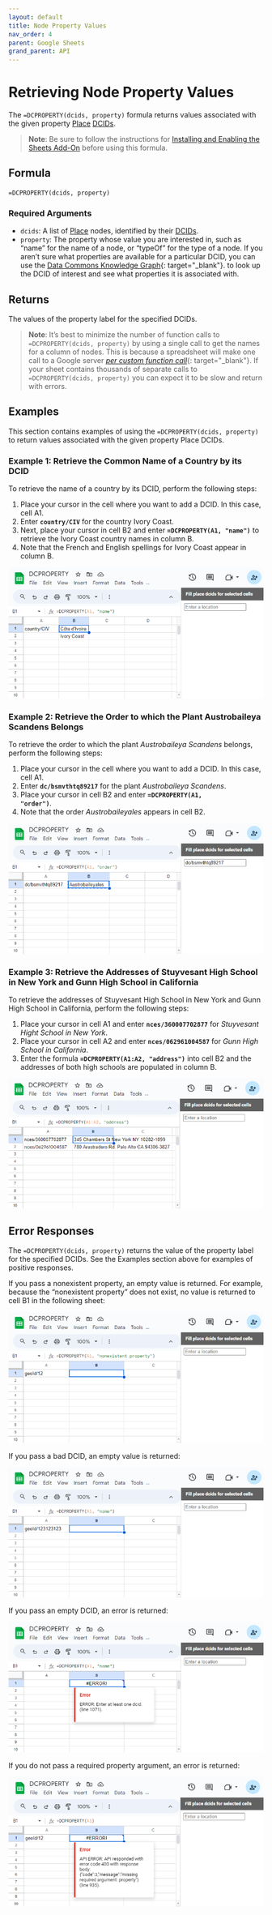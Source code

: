 ```yaml
---
layout: default
title: Node Property Values
nav_order: 4
parent: Google Sheets
grand_parent: API
---
```


# Retrieving Node Property Values

The `=DCPROPERTY(dcids, property)` formula returns values associated with the given property [Place](/glossary.html#place) [DCIDs](/glossary.html#dcid).

> **Note**:
> Be sure to follow the instructions for [Installing and Enabling the Sheets Add-On](/api/sheets/) before using this formula.

## Formula

```
=DCPROPERTY(dcids, property)
```

### Required Arguments

* `dcids`: A list of [Place](/glossary.html#place) nodes, identified by their [DCIDs](/glossary.html#dcid).
* `property`: The property whose value you are interested in,  such as “name” for the name of a node, or “typeOf” for the type of a node. If you aren’t sure what properties are available for a particular DCID, you can use the [Data Commons Knowledge Graph](https://datacommons.org/browser/){: target="_blank"}.
  to look up the DCID of interest and see what properties it is associated with.

## Returns

The values of the property label for the specified DCIDs.

> **Note**:
> It’s best to minimize the number of function calls to `=DCPROPERTY(dcids, property)` by using a single call to get the names for a column of nodes. This is because a spreadsheet will make one call to a Google server [*per custom function call*](https://developers.google.com/apps-script/guides/sheets/functions#optimization){: target="_blank"}. If your sheet contains thousands of separate calls to `=DCPROPERTY(dcids, property)` you can expect it to be slow and return with errors.

## Examples

This section contains examples of using the `=DCPROPERTY(dcids, property)` to return values associated with the given property Place DCIDs.

### Example 1: Retrieve the Common Name of a Country by its DCID

To retrieve the name of a country by its DCID, perform the following steps:

1. Place your cursor in the cell where you want to add a DCID. In this case, cell A1.
2. Enter <code><b>country/CIV</b></code> for the country Ivory Coast.
3. Next, place your cursor in cell B2 and enter <code><b>=DCPROPERTY(A1, "name")</b></code> to retrieve the Ivory Coast country names in column B.
4. Note that the French and English spellings for Ivory Coast appear in column B.

![Retrieve the Common Name of a Country by its DCID](/assets/images/sheets/sheets_get_property_ivory_coast.png)

### Example 2: Retrieve the Order to which the Plant Austrobaileya Scandens Belongs

To retrieve the order to which the plant *Austrobaileya Scandens* belongs, perform the following steps:

1. Place your cursor in the cell where you want to add a DCID. In this case, cell A1.
2. Enter <code><b>dc/bsmvthtq89217</b></code> for the plant *Austrobaileya Scandens*.
3. Place your cursor in cell B2 and enter <code><b>=DCPROPERTY(A1, "order")</b></code>.
4. Note that the order *Austrobaileyales* appears in cell B2.

![Retrieve the Order to which the Plant Austrobaileya Scandens Belongs](/assets/images/sheets/sheets_get_property_austrobaileyales_order.png)

### Example 3: Retrieve the Addresses of Stuyvesant High School in New York and Gunn High School in California

To retrieve the addresses of Stuyvesant High School in New York and Gunn High School in California, perform the following steps:

1. Place your cursor in cell A1 and enter <code><b>nces/360007702877</b></code> for *Stuyvesant Hight School in New York*.
2. Place your cursor in cell A2 and enter <code><b>nces/062961004587</b></code> for *Gunn High School in California*.
3. Enter the formula <code><b>=DCPROPERTY(A1:A2, "address")</b></code> into cell B2 and the addresses of both high schools are populated in column B.

![Retrieve the Addresses of Stuyvesant High School in New York and Gunn High School in California](/assets/images/sheets/sheets_get_property_school_addresses.png)


## Error Responses

The `=DCPROPERTY(dcids, property)` returns the value of the property label for the specified DCIDs. See the Examples section above for examples of positive responses.

If you pass a nonexistent property, an empty value is returned. For example, because the “nonexistent property” does not exist, no value is returned to cell B1 in the following sheet:

![Google Sheets nonexistent property return](/assets/images/sheets/sheets_get_property_bad_property.png)

If you pass a bad DCID, an empty value is returned:

![Google Sheets empty value return](/assets/images/sheets/sheets_get_property_bad_dcid.png)

If you pass an empty DCID, an error is returned:

![Google Sheets empty DCID error return](/assets/images/sheets/sheets_get_property_empty_dcid.png)

If you do not pass a required property argument, an error is returned:

![Google Sheets return for missing required property argument](/assets/images/sheets/sheets_get_property_bad_args.png)

